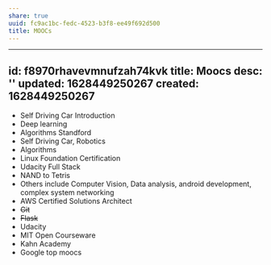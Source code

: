 ```yaml
---
share: true
uuid: fc9ac1bc-fedc-4523-b3f8-ee49f692d500
title: MOOCs
---
```

---
id: f8970rhavevmnufzah74kvk
title: Moocs
desc: ''
updated: 1628449250267
created: 1628449250267
---

* Self Driving Car Introduction
* Deep learning
* Algorithms Standford
* Self Driving Car, Robotics
* Algorithms
* Linux Foundation Certification
* Udacity Full Stack
* NAND to Tetris
* Others include Computer Vision, Data analysis, android development, complex system networking
* AWS Certified Solutions Architect
* ~~Git~~
* ~~Flask~~
* Udacity
* MIT Open Courseware
* Kahn Academy
* Google top moocs